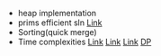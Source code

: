 * heap implementation
* prims efficient sln
[Link](https://www.geeksforgeeks.org/prims-mst-for-adjacency-list-representation-greedy-algo-6/)
* Sorting(quick merge)
* Time complexities
[Link](https://docs.google.com/document/d/1UJme6UuNMkfJvCObR3gl8ux5qWTCtyQSMKSog1m_rRw/edit)
[Link](https://docs.google.com/document/d/1vShwt8yXYUOgkF53-iYAuJXWR7Yi5VSJrW2xB49o0PM/edit)
[Link](https://docs.google.com/document/d/1SM92efk8oDl8nyVw8NHPnbGexTS9W-1gmTEYfEurLWQ/edit)
[DP](https://docs.google.com/document/d/16ad4qAlNKZGkYpaUutIYuA6l-YLyOm2AIYruNsfetJM/edit)